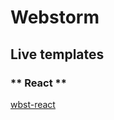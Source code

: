# Webstorm




## Live templates

<!-- tabs:start -->

### ** React **

[wbst-react](wbst-react.md ':include')

<!-- tabs:end -->
